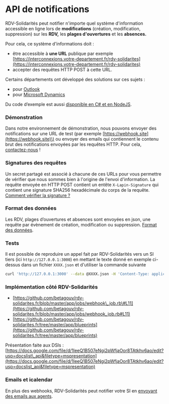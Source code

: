 # API de notifications

RDV-Solidarités peut notifier n'importe quel système d'information accessible en ligne lors de **modifications** \(création, modification, suppression\) sur les **RDV,** les **plages d'ouvertures** et les **absences.**

Pour cela, ce système d'informations doit :

* être accessible à **une URL** publique par exemple [https://interconnexions.votre-departement.fr/rdv-solidarites](https://interconnexions.votre-departement.fr/rdv-solidarites)
* accepter des requêtes HTTP POST à cette URL.

Certains départements ont développé des solutions sur ces sujets :

* pour [Outlook](outlook.md) 
* pour [Microsoft Dynamics](microsoft-dynamics.md)

Du code d’exemple est aussi [disponible en C\# et en NodeJS](https://github.com/guillett/webhook).

### Démonstration

Dans notre environnement de démonstration, nous pouvons envoyer des notifications sur une URL de test \(par exemple [https://webhook.site](https://webhook.site)\) ou envoyer des emails qui contiennent le contenu brut des notifications envoyées par les requêtes HTTP. Pour cela, [contactez-nous](contact@rdv-solidarites.fr) !

### Signatures des requêtes

Un secret partagé est associé à chacune de ces URLs pour vous permettre de vérifier que nous sommes bien à l'origine de l'envoi d'information. La requête envoyée en HTTP POST contient un entête `X-Lapin-Signature` qui contient une signature SHA256 hexadécimale du corps de la requête.  [Comment vérifier la signature ?](generation-de-signature.md)

### Format des données

Les RDV, plages d’ouvertures et absences sont envoyées en json, une requête par évènement de création, modification ou suppression. [Format des données](format-des-donnees.md).

### Tests

Il est possible de reproduire un appel fait par RDV-Solidarités vers un SI tiers \(ici `http://127.0.0.1:3000`\) en mettant le texte donné en exemple ci-dessus dans un fichier `XXXX.json` et d'utiliser la commande suivante

```bash
curl 'http://127.0.0.1:3000' --data @XXXX.json -H 'Content-Type: application/json; charset=utf-8'
```

### Implémentation côté RDV-Solidarités

* [https://github.com/betagouv/rdv-solidarites.fr/blob/master/app/jobs/webhook\_job.rb\#L11](https://github.com/betagouv/rdv-solidarites.fr/blob/master/app/jobs/webhook_job.rb#L11)
* [https://github.com/betagouv/rdv-solidarites.fr/tree/master/app/blueprints](https://github.com/betagouv/rdv-solidarites.fr/tree/master/app/blueprints)

Présentation faite aux DSIs : [https://docs.google.com/file/d/1leeQ1B507eNgi2pWfjaOor8TAtkhv6ao/edit?usp=docslist\_api&filetype=mspresentation](https://docs.google.com/file/d/1leeQ1B507eNgi2pWfjaOor8TAtkhv6ao/edit?usp=docslist_api&filetype=mspresentation)

### Emails et icalendar

En plus des webhooks, RDV-Solidarités peut notifier votre SI en [envoyant des emails aux agents](email-et-icalendar/).

